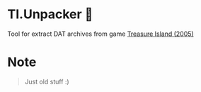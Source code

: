 # TI.Unpacker :see_no_evil:
Tool for extract DAT archives from game [Treasure Island (2005)](https://www.softclub.ru/games/pc/20013-ostrov-sokrovishh)

# Note
> Just old stuff :)